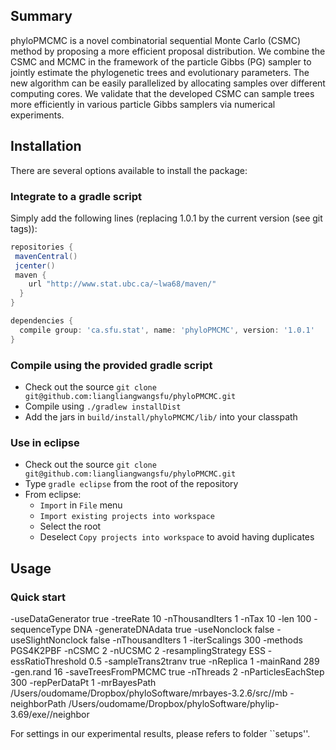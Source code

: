 Summary
-------

<!-- [![Build Status](https://travis-ci.org/alexandrebouchard/phyloPMCMC.png?branch=master)](https://travis-ci.org/alexandrebouchard/phyloPMCMC) -->

phyloPMCMC is a novel  combinatorial  sequential Monte Carlo (CSMC) method by  proposing a more efficient proposal  distribution.
We combine the CSMC and MCMC in the framework of the particle Gibbs (PG) sampler to jointly estimate the phylogenetic trees and evolutionary parameters. The new algorithm can be easily parallelized by allocating samples over different computing cores.
We validate that the developed CSMC can sample trees more efficiently in various particle Gibbs samplers  via numerical experiments.




Installation
------------


There are several options available to install the package:

### Integrate to a gradle script

Simply add the following lines (replacing 1.0.1 by the current version (see git tags)):

```groovy
repositories {
 mavenCentral()
 jcenter()
 maven {
    url "http://www.stat.ubc.ca/~lwa68/maven/"
  }
}

dependencies {
  compile group: 'ca.sfu.stat', name: 'phyloPMCMC', version: '1.0.1'
}
```

### Compile using the provided gradle script

- Check out the source ``git clone git@github.com:liangliangwangsfu/phyloPMCMC.git``
- Compile using ``./gradlew installDist``
- Add the jars in ``build/install/phyloPMCMC/lib/`` into your classpath

### Use in eclipse

- Check out the source ``git clone git@github.com:liangliangwangsfu/phyloPMCMC.git``
- Type ``gradle eclipse`` from the root of the repository
- From eclipse:
  - ``Import`` in ``File`` menu
  - ``Import existing projects into workspace``
  - Select the root
  - Deselect ``Copy projects into workspace`` to avoid having duplicates


Usage
-----

### Quick start

-useDataGenerator true
  -treeRate 10 -nThousandIters 1 -nTax 10 -len  100 -sequenceType DNA -generateDNAdata true   -useNonclock false -useSlightNonclock false -nThousandIters 1 -iterScalings  300  -methods   PGS4K2PBF -nCSMC 2  -nUCSMC 2 -resamplingStrategy ESS  -essRatioThreshold 0.5 
 -sampleTrans2tranv true -nReplica 1 -mainRand  289 -gen.rand  16   -saveTreesFromPMCMC true -nThreads 2  -nParticlesEachStep 300 -repPerDataPt  1
-mrBayesPath /Users/oudomame/Dropbox/phyloSoftware/mrbayes-3.2.6/src//mb  -neighborPath /Users/oudomame/Dropbox/phyloSoftware/phylip-3.69/exe//neighbor

For settings in our experimental results, please refers to folder ``setups''.

